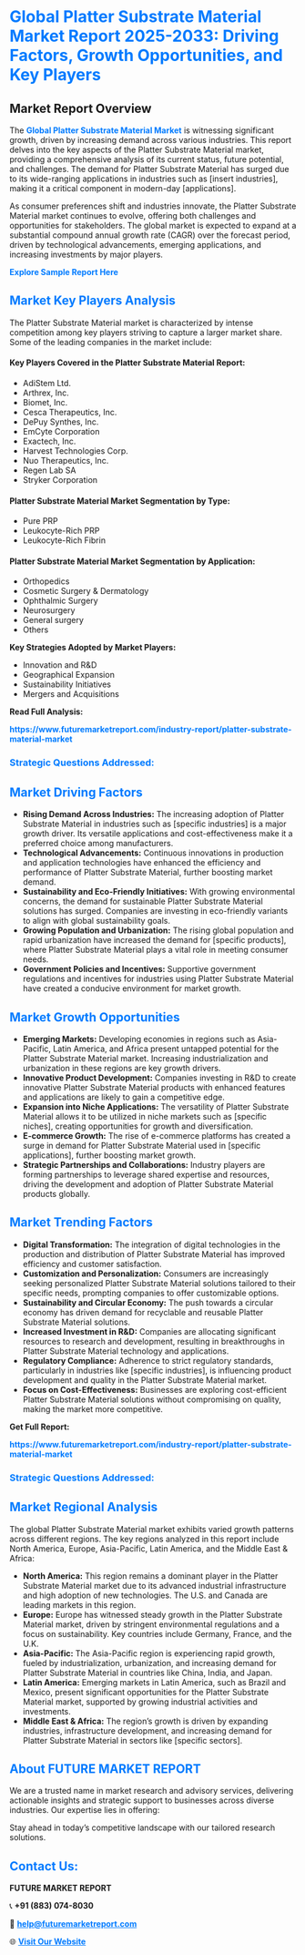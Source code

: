 <h1 style="color: #007BFF;">Global Platter Substrate Material Market Report 2025-2033: Driving Factors, Growth Opportunities, and Key Players</h1>

<section id="overview">
<h2>Market Report Overview</h2>
<p>The <a href="https://www.futuremarketreport.com/industry-report/platter-substrate-material-market" style="color: #007BFF; text-decoration: none;"><strong>Global Platter Substrate Material Market</strong></a> is witnessing significant growth, driven by increasing demand across various industries. This report delves into the key aspects of the Platter Substrate Material market, providing a comprehensive analysis of its current status, future potential, and challenges. The demand for Platter Substrate Material has surged due to its wide-ranging applications in industries such as [insert industries], making it a critical component in modern-day [applications].</p>
<p>As consumer preferences shift and industries innovate, the Platter Substrate Material market continues to evolve, offering both challenges and opportunities for stakeholders. The global market is expected to expand at a substantial compound annual growth rate (CAGR) over the forecast period, driven by technological advancements, emerging applications, and increasing investments by major players.</p>
</section>

<section id="overview">
<p><a href="https://www.futuremarketreport.com/request-sample/reportId=35414" style="color: #007BFF; text-decoration: none;"><strong>Explore Sample Report Here</strong></a></p>
</section>

<section id="key-players">
<h2 style="color: #007BFF;">Market Key Players Analysis</h2>
<p>The Platter Substrate Material market is characterized by intense competition among key players striving to capture a larger market share. Some of the leading companies in the market include:</p>
<h4>Key Players Covered in the Platter Substrate Material Report:</h4>
<ul><li>AdiStem Ltd.</li><li>Arthrex, Inc.</li><li>Biomet, Inc.</li><li>Cesca Therapeutics, Inc.</li><li>DePuy Synthes, Inc.</li><li>EmCyte Corporation</li><li>Exactech, Inc.</li><li>Harvest Technologies Corp.</li><li>Nuo Therapeutics, Inc.</li><li>Regen Lab SA</li><li>Stryker Corporation</li></ul>
<h4>Platter Substrate Material Market Segmentation by Type:</h4>
<ul><li>Pure PRP</li><li>Leukocyte-Rich PRP</li><li>Leukocyte-Rich Fibrin</li></ul>

<h4>Platter Substrate Material Market Segmentation by Application:</h4>
<ul><li>Orthopedics</li><li>Cosmetic Surgery &amp; Dermatology</li><li>Ophthalmic Surgery</li><li>Neurosurgery</li><li>General surgery</li><li>Others</li></ul>
<p><strong>Key Strategies Adopted by Market Players:</strong></p>
<ul>
<li>Innovation and R&D</li>
<li>Geographical Expansion</li>
<li>Sustainability Initiatives</li>
<li>Mergers and Acquisitions</li>
</ul>
</section>

<section>
<p><strong>Read Full Analysis: </strong></p><a href="https://www.futuremarketreport.com/industry-report/platter-substrate-material-market" style="color: #007BFF; text-decoration: none;"><strong>https://www.futuremarketreport.com/industry-report/platter-substrate-material-market</strong></a>
<h3 style="color: #007BFF;">Strategic Questions Addressed:</h3>
</section>

<section id="driving-factors">
<h2 style="color: #007BFF;">Market Driving Factors</h2>
<ul>
<li><strong>Rising Demand Across Industries:</strong> The increasing adoption of Platter Substrate Material in industries such as [specific industries] is a major growth driver. Its versatile applications and cost-effectiveness make it a preferred choice among manufacturers.</li>
<li><strong>Technological Advancements:</strong> Continuous innovations in production and application technologies have enhanced the efficiency and performance of Platter Substrate Material, further boosting market demand.</li>
<li><strong>Sustainability and Eco-Friendly Initiatives:</strong> With growing environmental concerns, the demand for sustainable Platter Substrate Material solutions has surged. Companies are investing in eco-friendly variants to align with global sustainability goals.</li>
<li><strong>Growing Population and Urbanization:</strong> The rising global population and rapid urbanization have increased the demand for [specific products], where Platter Substrate Material plays a vital role in meeting consumer needs.</li>
<li><strong>Government Policies and Incentives:</strong> Supportive government regulations and incentives for industries using Platter Substrate Material have created a conducive environment for market growth.</li>
</ul>
</section>

<section id="growth-opportunities">
<h2 style="color: #007BFF;">Market Growth Opportunities</h2>
<ul>
<li><strong>Emerging Markets:</strong> Developing economies in regions such as Asia-Pacific, Latin America, and Africa present untapped potential for the Platter Substrate Material market. Increasing industrialization and urbanization in these regions are key growth drivers.</li>
<li><strong>Innovative Product Development:</strong> Companies investing in R&D to create innovative Platter Substrate Material products with enhanced features and applications are likely to gain a competitive edge.</li>
<li><strong>Expansion into Niche Applications:</strong> The versatility of Platter Substrate Material allows it to be utilized in niche markets such as [specific niches], creating opportunities for growth and diversification.</li>
<li><strong>E-commerce Growth:</strong> The rise of e-commerce platforms has created a surge in demand for Platter Substrate Material used in [specific applications], further boosting market growth.</li>
<li><strong>Strategic Partnerships and Collaborations:</strong> Industry players are forming partnerships to leverage shared expertise and resources, driving the development and adoption of Platter Substrate Material products globally.</li>
</ul>
</section>

<section id="trending-factors">
<h2 style="color: #007BFF;">Market Trending Factors</h2>
<ul>
<li><strong>Digital Transformation:</strong> The integration of digital technologies in the production and distribution of Platter Substrate Material has improved efficiency and customer satisfaction.</li>
<li><strong>Customization and Personalization:</strong> Consumers are increasingly seeking personalized Platter Substrate Material solutions tailored to their specific needs, prompting companies to offer customizable options.</li>
<li><strong>Sustainability and Circular Economy:</strong> The push towards a circular economy has driven demand for recyclable and reusable Platter Substrate Material solutions.</li>
<li><strong>Increased Investment in R&D:</strong> Companies are allocating significant resources to research and development, resulting in breakthroughs in Platter Substrate Material technology and applications.</li>
<li><strong>Regulatory Compliance:</strong> Adherence to strict regulatory standards, particularly in industries like [specific industries], is influencing product development and quality in the Platter Substrate Material market.</li>
<li><strong>Focus on Cost-Effectiveness:</strong> Businesses are exploring cost-efficient Platter Substrate Material solutions without compromising on quality, making the market more competitive.</li>
</ul>
</section>

<section>
<p><strong>Get Full Report: </strong></p><a href="https://www.futuremarketreport.com/industry-report/platter-substrate-material-market" style="color: #007BFF; text-decoration: none;"><strong>https://www.futuremarketreport.com/industry-report/platter-substrate-material-market</strong></a>
<h3 style="color: #007BFF;">Strategic Questions Addressed:</h3>
</section>


<section id="regional-analysis">
<h2 style="color: #007BFF;">Market Regional Analysis</h2>
<p>The global Platter Substrate Material market exhibits varied growth patterns across different regions. The key regions analyzed in this report include North America, Europe, Asia-Pacific, Latin America, and the Middle East & Africa:</p>
<ul>
<li><strong>North America:</strong> This region remains a dominant player in the Platter Substrate Material market due to its advanced industrial infrastructure and high adoption of new technologies. The U.S. and Canada are leading markets in this region.</li>
<li><strong>Europe:</strong> Europe has witnessed steady growth in the Platter Substrate Material market, driven by stringent environmental regulations and a focus on sustainability. Key countries include Germany, France, and the U.K.</li>
<li><strong>Asia-Pacific:</strong> The Asia-Pacific region is experiencing rapid growth, fueled by industrialization, urbanization, and increasing demand for Platter Substrate Material in countries like China, India, and Japan.</li>
<li><strong>Latin America:</strong> Emerging markets in Latin America, such as Brazil and Mexico, present significant opportunities for the Platter Substrate Material market, supported by growing industrial activities and investments.</li>
<li><strong>Middle East & Africa:</strong> The region’s growth is driven by expanding industries, infrastructure development, and increasing demand for Platter Substrate Material in sectors like [specific sectors].</li>
</ul>
</section>

<footer>
<h2 style="color: #007BFF;">About FUTURE MARKET REPORT</h2>
<p>We are a trusted name in market research and advisory services, delivering actionable insights and strategic support to businesses across diverse industries. Our expertise lies in offering:</p>

<p>Stay ahead in today’s competitive landscape with our tailored research solutions.</p>

<h2 style="color: #007BFF;">Contact Us:</h2>
<p><strong>FUTURE MARKET REPORT</strong></p>
<p>📞 <strong>+91 (883) 074-8030</strong></p>
<p>📧 <strong><a href="mailto:help@futuremarketreport.com" style="color: #007BFF;">help@futuremarketreport.com</a></strong></p>
<p>🌐 <strong><a href="https://www.futuremarketreport.com/" style="color: #007BFF;">Visit Our Website</a></strong></p>
</footer>